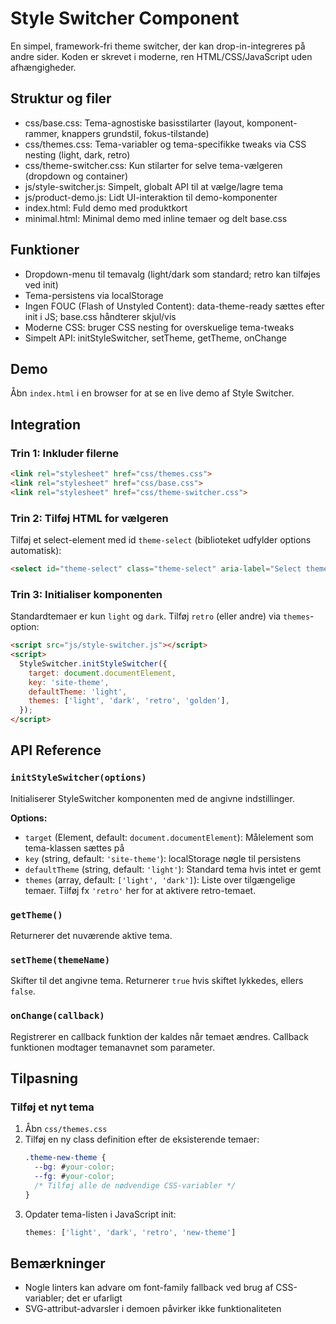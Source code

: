 # Style Switcher Component

En simpel, framework-fri theme switcher, der kan drop-in-integreres på andre sider. Koden er skrevet i moderne, ren HTML/CSS/JavaScript uden afhængigheder.

## Struktur og filer

- css/base.css: Tema-agnostiske basisstilarter (layout, komponent-rammer, knappers grundstil, fokus-tilstande)
- css/themes.css: Tema-variabler og tema-specifikke tweaks via CSS nesting (light, dark, retro)
- css/theme-switcher.css: Kun stilarter for selve tema-vælgeren (dropdown og container)
- js/style-switcher.js: Simpelt, globalt API til at vælge/lagre tema
- js/product-demo.js: Lidt UI-interaktion til demo-komponenter
- index.html: Fuld demo med produktkort
- minimal.html: Minimal demo med inline temaer og delt base.css

## Funktioner

- Dropdown-menu til temavalg (light/dark som standard; retro kan tilføjes ved init)
- Tema-persistens via localStorage
- Ingen FOUC (Flash of Unstyled Content): data-theme-ready sættes efter init i JS; base.css håndterer skjul/vis
- Moderne CSS: bruger CSS nesting for overskuelige tema-tweaks
- Simpelt API: initStyleSwitcher, setTheme, getTheme, onChange

## Demo

Åbn `index.html` i en browser for at se en live demo af Style Switcher.

## Integration

### Trin 1: Inkluder filerne

```html
<link rel="stylesheet" href="css/themes.css">
<link rel="stylesheet" href="css/base.css">
<link rel="stylesheet" href="css/theme-switcher.css">
```

### Trin 2: Tilføj HTML for vælgeren

Tilføj et select-element med id `theme-select` (biblioteket udfylder options automatisk):

```html
<select id="theme-select" class="theme-select" aria-label="Select theme"></select>
```

### Trin 3: Initialiser komponenten

Standardtemaer er kun `light` og `dark`. Tilføj `retro` (eller andre) via `themes`-option:

```html
<script src="js/style-switcher.js"></script>
<script>
  StyleSwitcher.initStyleSwitcher({
    target: document.documentElement,
    key: 'site-theme',
    defaultTheme: 'light',
    themes: ['light', 'dark', 'retro', 'golden'],
  });
</script>
```

## API Reference

### `initStyleSwitcher(options)`

Initialiserer StyleSwitcher komponenten med de angivne indstillinger.

**Options:**
- `target` (Element, default: `document.documentElement`): Målelement som tema-klassen sættes på
- `key` (string, default: `'site-theme'`): localStorage nøgle til persistens
- `defaultTheme` (string, default: `'light'`): Standard tema hvis intet er gemt
- `themes` (array, default: `['light', 'dark']`): Liste over tilgængelige temaer. Tilføj fx `'retro'` her for at aktivere retro-temaet.

### `getTheme()`

Returnerer det nuværende aktive tema.

### `setTheme(themeName)`

Skifter til det angivne tema. Returnerer `true` hvis skiftet lykkedes, ellers `false`.

### `onChange(callback)`

Registrerer en callback funktion der kaldes når temaet ændres.
Callback funktionen modtager temanavnet som parameter.

## Tilpasning

### Tilføj et nyt tema

1. Åbn `css/themes.css`
2. Tilføj en ny class definition efter de eksisterende temaer:
   ```css
   .theme-new-theme {
     --bg: #your-color;
     --fg: #your-color;
     /* Tilføj alle de nødvendige CSS-variabler */
   }
   ```
3. Opdater tema-listen i JavaScript init:
   ```javascript
   themes: ['light', 'dark', 'retro', 'new-theme']
   ```

## Bemærkninger

- Nogle linters kan advare om font-family fallback ved brug af CSS-variabler; det er ufarligt
- SVG-attribut-advarsler i demoen påvirker ikke funktionaliteten
